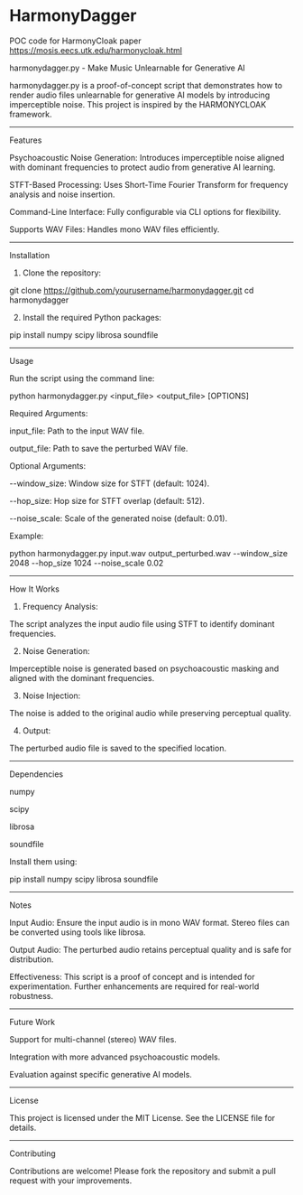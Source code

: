 # HarmonyDagger
POC code for HarmonyCloak paper 
https://mosis.eecs.utk.edu/harmonycloak.html

harmonydagger.py - Make Music Unlearnable for Generative AI

harmonydagger.py is a proof-of-concept script that demonstrates how to render audio files unlearnable for generative AI models by introducing imperceptible noise. This project is inspired by the HARMONYCLOAK framework.


---

Features

Psychoacoustic Noise Generation: Introduces imperceptible noise aligned with dominant frequencies to protect audio from generative AI learning.

STFT-Based Processing: Uses Short-Time Fourier Transform for frequency analysis and noise insertion.

Command-Line Interface: Fully configurable via CLI options for flexibility.

Supports WAV Files: Handles mono WAV files efficiently.



---

Installation

1. Clone the repository:

git clone https://github.com/yourusername/harmonydagger.git
cd harmonydagger


2. Install the required Python packages:

pip install numpy scipy librosa soundfile




---

Usage

Run the script using the command line:

python harmonydagger.py <input_file> <output_file> [OPTIONS]

Required Arguments:

input_file: Path to the input WAV file.

output_file: Path to save the perturbed WAV file.


Optional Arguments:

--window_size: Window size for STFT (default: 1024).

--hop_size: Hop size for STFT overlap (default: 512).

--noise_scale: Scale of the generated noise (default: 0.01).


Example:

python harmonydagger.py input.wav output_perturbed.wav --window_size 2048 --hop_size 1024 --noise_scale 0.02


---

How It Works

1. Frequency Analysis:

The script analyzes the input audio file using STFT to identify dominant frequencies.



2. Noise Generation:

Imperceptible noise is generated based on psychoacoustic masking and aligned with the dominant frequencies.



3. Noise Injection:

The noise is added to the original audio while preserving perceptual quality.



4. Output:

The perturbed audio file is saved to the specified location.





---

Dependencies

numpy

scipy

librosa

soundfile


Install them using:

pip install numpy scipy librosa soundfile


---

Notes

Input Audio: Ensure the input audio is in mono WAV format. Stereo files can be converted using tools like librosa.

Output Audio: The perturbed audio retains perceptual quality and is safe for distribution.

Effectiveness: This script is a proof of concept and is intended for experimentation. Further enhancements are required for real-world robustness.



---

Future Work

Support for multi-channel (stereo) WAV files.

Integration with more advanced psychoacoustic models.

Evaluation against specific generative AI models.



---

License

This project is licensed under the MIT License. See the LICENSE file for details.


---

Contributing

Contributions are welcome! Please fork the repository and submit a pull request with your improvements.





